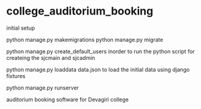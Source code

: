 # college_auditorium_booking

initial setup

python manage.py makemigrations
python manage.py migrate

python manage.py create_default_users
inorder to run the python script for createing the sjcmain and sjcadmin

python manage.py loaddata data.json
to load the initial data using django fixtures

python manage.py runserver


auditorium booking software for Devagiri college
